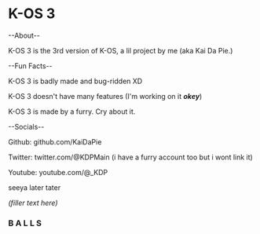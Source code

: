 # K-OS 3 


--About--

K-OS 3 is the 3rd version of K-OS, a lil project by me (aka Kai Da Pie.) 

--Fun Facts--

K-OS 3 is badly made and bug-ridden XD

K-OS 3 doesn't have many features (I'm working on it ***okey***)

K-OS 3 is made by a furry. Cry about it.

--Socials--

Github: github.com/KaiDaPie

Twitter: twitter.com/@KDPMain (i have a furry account too but i wont link it)

Youtube: youtube.com/@_KDP

seeya later tater

_(filler text here)_


### B A L L S
